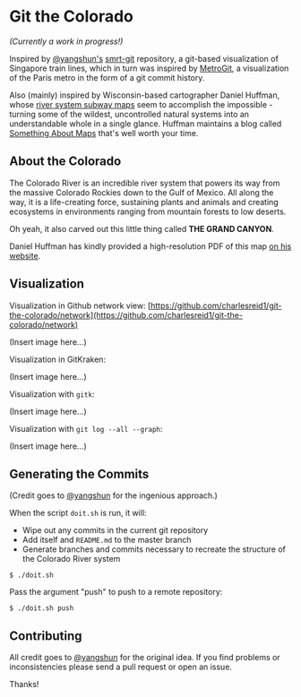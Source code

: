 # Git the Colorado

*(Currently a work in progress!)*

Inspired by [@yangshun's](https://github.com/yangshun) [smrt-git](https://github.com/yangshun/smrt-git) repository, 
a git-based visualization of Singapore train lines, which in turn was inspired by [MetroGit](https://github.com/vbarbaresi/MetroGit), 
a visualization of the Paris metro in the form of a git commit history.

Also (mainly) inspired by Wisconsin-based cartographer Daniel Huffman, whose 
[river system subway maps](https://somethingaboutmaps.wordpress.com/river-maps/)
seem to accomplish the impossible - turning some of the wildest, uncontrolled natural systems
into an understandable whole in a single glance. Huffman maintains a blog called
[Something About Maps](https://somethingaboutmaps.wordpress.com/) that's well worth your time.

## About the Colorado

The Colorado River is an incredible river system that powers its way from the massive Colorado Rockies 
down to the Gulf of Mexico. All along the way, it is a life-creating force, sustaining plants and animals
and creating ecosystems in environments ranging from mountain forests to low deserts.

Oh yeah, it also carved out this little thing called **THE GRAND CANYON**.

Daniel Huffman has kindly provided a high-resolution PDF of this map 
[on his website](https://somethingaboutmaps.files.wordpress.com/2011/11/colorado-distribution.pdf).

## Visualization

Visualization in Github network view: [https://github.com/charlesreid1/git-the-colorado/network](https://github.com/charlesreid1/git-the-colorado/network)

(Insert image here...)

Visualization in GitKraken:

(Insert image here...)

Visualization with `gitk`: 

(Insert image here...)

Visualization with `git log --all --graph`: 

(Insert image here...)

## Generating the Commits

(Credit goes to [@yangshun](https://github.com/yangshun) for the ingenious approach.)

When the script `doit.sh` is run, it will:
* Wipe out any commits in the current git repository
* Add itself and `README.md` to the master branch
* Generate branches and commits necessary to recreate the structure of the Colorado River system

```
$ ./doit.sh
```

Pass the argument "push" to push to a remote repository:

```
$ ./doit.sh push
```

## Contributing

All credit goes to [@yangshun](https://github.com/yangshun) 
for the original idea. If you find problems or inconsistencies
please send a pull request or open an issue. 

Thanks!

